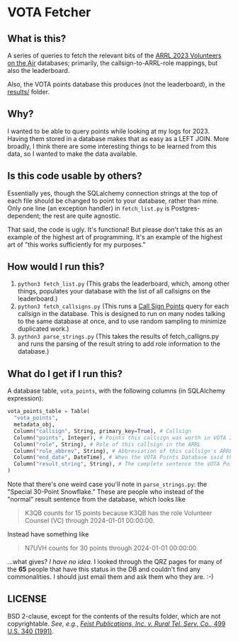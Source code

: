 # VOTA Fetcher

## What is this?

A series of queries to fetch the relevant bits of the [ARRL 2023 Volunteers on the Air](https://vota.arrl.org/) databases; primarily, the callsign-to-ARRL-role mappings, but also the leaderboard.

Also, the VOTA points database this produces (not the leaderboard), in the [results/](results/) folder.

## Why?

I wanted to be able to query points while looking at my logs for 2023. Having them stored in a database makes that as easy as a LEFT JOIN. More broadly, I think there are some interesting things to be learned from this data, so I wanted to make the data available.

## Is this code usable by others?

Essentially yes, though the SQLalchemy connection strings at the top of each file should be changed to point to your database, rather than mine. Only one line (an exception handler) in `fetch_list.py` is Postgres-dependent; the rest are quite agnostic.

That said, the code is ugly. It's functional! But please don't take this as an example of the highest art of programming. It's an example of the highest art of "this works sufficiently for my purposes."

## How would I run this?

1. `python3 fetch_list.py` (This grabs the leaderboard, which, among other things, populates your database with the list of all callsigns on the leaderboard.)
2. `python3 fetch_callsigns.py` (This runs a [Call Sign Points](https://vota.arrl.org/callPoints.php) query for each callsign in the database. This is designed to run on many nodes talking to the same database at once, and to use random sampling to minimize duplicated work.)
3. `python3 parse_strings.py` (This takes the results of fetch_calligns.py and runs the parsing of the result string to add role information to the database.)

## What do I get if I run this?

A database table, `vota_points`, with the following columns (in SQLAlchemy expression):

```python
vota_points_table = Table(
  "vota_points",
  metadata_obj,
  Column("callsign", String, primary_key=True), # Callsign
  Column("points", Integer), # Points this callsign was worth in VOTA 2023
  Column("role", String), # Role of this callsign in the ARRL
  Column("role_abbrev", String), # Abbreviation of this callsign's ARRL role
  Column("end_date", DateTime), # When the VOTA Points Database said their role was up for renewal
  Column("result_string", String), # The complete sentence the VOTA Points Database returned for this callsign
)
```

Note that there's one weird case you'll note in `parse_strings.py`: the "Special 30-Point Snowflake." These are people who instead of the "normal" result sentence from the database, which looks like

> K3QB counts for 15 points because K3QB has the role Volunteer Counsel (VC) through 2024-01-01 00:00:00.

Instead have something like

> N7UVH counts for 30 points through 2024-01-01 00:00:00.

...what gives? _I have no idea._ I looked through the QRZ pages for many of the **65** people that have this status in the DB and couldn't find any commonalities. I should just email them and ask them who they are. :-)

## LICENSE

BSD 2-clause, except for the contents of the results folder, which are not copyrightable. *See, e.g.*, [*Feist Publications, Inc. v. Rural Tel. Serv. Co.*, 499 U.S. 340 (1991)](https://supreme.justia.com/cases/federal/us/499/340/).

